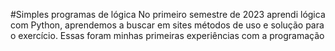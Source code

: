 #Simples programas de lógica 
No primeiro semestre de 2023 aprendi lógica com Python, aprendemos a buscar em sites métodos de uso e solução para o exercício. Essas foram minhas primeiras experiências com a programação
